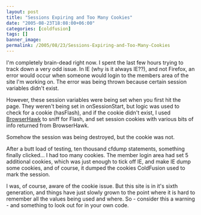 ```yaml
---
layout: post
title: "Sessions Expiring and Too Many Cookies"
date: "2005-08-23T18:08:00+06:00"
categories: [coldfusion]
tags: []
banner_image: 
permalink: /2005/08/23/Sessions-Expiring-and-Too-Many-Cookies
---
```


I'm completely brain-dead right now. I spent the last few hours trying to track down a very odd issue. In IE (why is it always IE??), and not Firefox, an error would occur when someone would login to the members area of the site I'm working on. The error was being thrown because certain session variables didn't exist. 

However, these session variables were being set when you first hit the page. They weren't being set in onSessionStart, but logic was used to check for a cookie (hasFlash), and if the cookie didn't exist, I used <a href="http://www.cyscape.com/index.asp?bhcp=1">BrowserHawk</a> to sniff for Flash, and set session cookies with various bits of info returned from BrowserHawk.

Somehow the session was being destroyed, but the cookie was not.

After a butt load of testing, ten thousand cfdump statements, something finally clicked... I had too many cookies. The member login area had set 5 additional cookies, which was just enough to tick off IE, and make IE dump some cookies, and of course, it dumped the cookies ColdFusion used to mark the session.

I was, of course, aware of the cookie issue. But this site is in it's sixth generation, and things have just slowly grown to the point where it is hard to remember all the values being used and where. So - consider this a warning - and something to look out for in your own code.